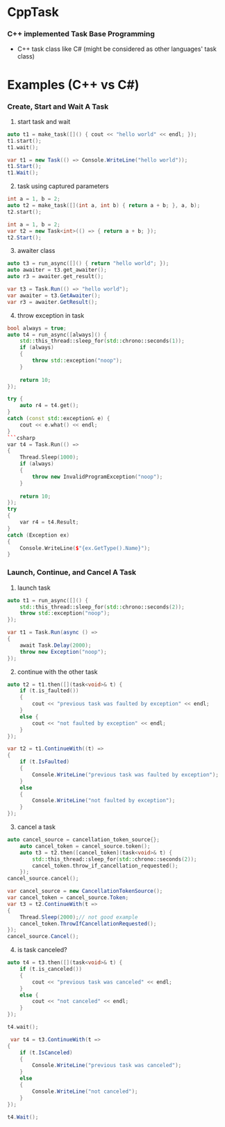 # CppTask
### C++ implemented Task Base Programming
- C++ task class like C# (might be considered as other languages' task class)

# Examples (C++ vs C#)
### Create, Start and Wait A Task
1. start task and wait
```cpp
auto t1 = make_task([]() { cout << "hello world" << endl; });
t1.start();
t1.wait();
```
```csharp
var t1 = new Task(() => Console.WriteLine("hello world"));
t1.Start();
t1.Wait();
```

2. task using captured parameters
```cpp
int a = 1, b = 2;
auto t2 = make_task([](int a, int b) { return a + b; }, a, b);
t2.start();
```

```csharp
int a = 1, b = 2;
var t2 = new Task<int>(() => { return a + b; });
t2.Start();
```

3. awaiter class
```cpp
auto t3 = run_async([]() { return "hello world"; });
auto awaiter = t3.get_awaiter();
auto r3 = awaiter.get_result();
```

```csharp
var t3 = Task.Run(() => "hello world");
var awaiter = t3.GetAwaiter();
var r3 = awaiter.GetResult();
```

4. throw exception in task
```cpp
bool always = true;
auto t4 = run_async([always]() { 
	std::this_thread::sleep_for(std::chrono::seconds(1));
	if (always)
	{
		throw std::exception("noop");
	}
	
	return 10; 
});

try {
	auto r4 = t4.get();
}
catch (const std::exception& e) {
	cout << e.what() << endl;
}
```csharp
var t4 = Task.Run(() => 
{ 
    Thread.Sleep(1000);
    if (always)
    {
        throw new InvalidProgramException("noop");
    }
                 
    return 10; 
});
try
{
    var r4 = t4.Result;
}
catch (Exception ex)
{
    Console.WriteLine($"{ex.GetType().Name}");
}
```
### Launch, Continue, and Cancel A Task
1. launch task
```cpp
auto t1 = run_async([]() {
	std::this_thread::sleep_for(std::chrono::seconds(2));
	throw std::exception("noop");
});
```
```csharp
var t1 = Task.Run(async () =>
{
    await Task.Delay(2000);
    throw new Exception("noop");
});
```
2. continue with the other task
```cpp
auto t2 = t1.then([](task<void>& t) {
	if (t.is_faulted())
	{
		cout << "previous task was faulted by exception" << endl;
	}
	else {
		cout << "not faulted by exception" << endl;
	}
});
```
```csharp
var t2 = t1.ContinueWith((t) =>
{
    if (t.IsFaulted)
    {
        Console.WriteLine("previous task was faulted by exception");
    }
    else
    {
        Console.WriteLine("not faulted by exception");
    }
});
```
3. cancel a task
```cpp
auto cancel_source = cancellation_token_source{};
	auto cancel_token = cancel_source.token();
	auto t3 = t2.then([cancel_token](task<void>& t) {
		std::this_thread::sleep_for(std::chrono::seconds(2));
		cancel_token.throw_if_cancellation_requested();
	});
cancel_source.cancel();
```
```csharp
var cancel_source = new CancellationTokenSource();
var cancel_token = cancel_source.Token;
var t3 = t2.ContinueWith(t =>
{
    Thread.Sleep(2000);// not good example
    cancel_token.ThrowIfCancellationRequested();
});
cancel_source.Cancel();
```
4. is task canceled?
```cpp
auto t4 = t3.then([](task<void>& t) {
	if (t.is_canceled())
	{
		cout << "previous task was canceled" << endl;
	}
	else {
		cout << "not canceled" << endl;
	}
});

t4.wait();
```
```csharp
 var t4 = t3.ContinueWith(t =>
{
    if (t.IsCanceled)
    {
        Console.WriteLine("previous task was canceled");
    }
    else
    {
        Console.WriteLine("not canceled");
    }
});

t4.Wait();
```